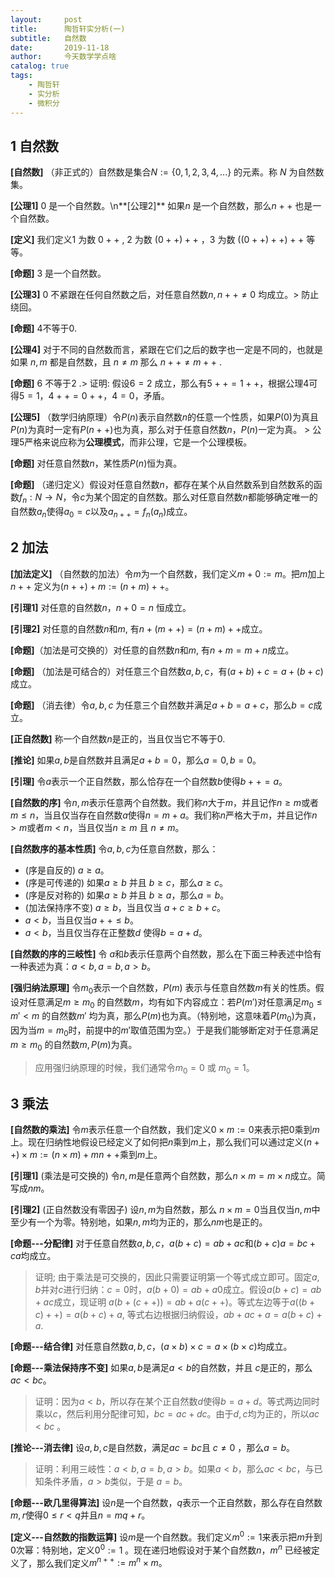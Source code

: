 ```yaml
---
layout:     post
title:      陶哲轩实分析(一)
subtitle:   自然数
date:       2019-11-18
author:     今天数学学点啥
catalog: true
tags:
    - 陶哲轩
    - 实分析
    - 微积分
---
```


## 1 自然数

**[自然数]** （非正式的）自然数是集合$N:=\{0,1,2,3,4,...\}$ 的元素。称 $N$ 为自然数集。

**[公理1]** $0$ 是一个自然数。\n**[公理2]** 如果$n$ 是一个自然数，那么$n++$ 也是一个自然数。

**[定义]** 我们定义$1$ 为数 $0++$ , $2$ 为数 $(0++)++$ ，$3$ 为数 $((0++)++)++$ 等等。

**[命题]** $3$ 是一个自然数。

**[公理3]** $0$ 不紧跟在任何自然数之后，对任意自然数$n, n++\ne 0$ 均成立。> 防止绕回。

**[命题]** $4$不等于$0$.

**[公理4]** 对于不同的自然数而言，紧跟在它们之后的数字也一定是不同的，也就是如果 $n,m$ 都是自然数，且 $n\ne m$ 那么 $n++\ne m++$ . 

**[命题]** $6$ 不等于$2$ .> 证明: 假设$6=2$  成立，那么有$5++=1++$，根据公理4可得$5=1， 4++=0++， 4=0$，矛盾。

**[公理5]** （数学归纳原理）令$P(n)$表示自然数$n$的任意一个性质，如果$P(0)$为真且$P(n)$为真时一定有$P(n++)$也为真，那么对于任意自然数$n$，$P(n)$一定为真。 > 公理5严格来说应称为**公理模式**，而非公理，它是一个公理模板。

**[命题]** 对任意自然数$n$，某性质$P(n)$恒为真。

**[命题]** （递归定义）假设对任意自然数$n$，都存在某个从自然数系到自然数系的函数$f_n:N\rightarrow N$，令$c$为某个固定的自然数。那么对任意自然数$n$都能够确定唯一的自然数$a_n$使得$a_0=c$以及$a_{n++}=f_n(a_n)$成立。

## 2 加法

**[加法定义]** （自然数的加法）令$m$为一个自然数，我们定义$m+0:=m$。把$m$加上$n++$ 定义为$(n++)+m:=(n+m)++$。

**[引理1]** 对任意的自然数$n$，$n+0=n$ 恒成立。

**[引理2]** 对任意的自然数$n$和$m$, 有$n+(m++)=(n+m)++$成立。

**[命题]**（加法是可交换的）对任意的自然数$n$和$m$, 有$n+m=m+n$成立。

**[命题]** （加法是可结合的）对任意三个自然数$a,b,c$，有$(a+b)+c=a+(b+c)$成立。

**[命题]** （消去律）令$a,b,c$ 为任意三个自然数并满足$a+b=a+c，$那么$b=c$成立。

**[正自然数]** 称一个自然数$n$是正的，当且仅当它不等于$0$.

**[推论]** 如果$a,b$是自然数并且满足$a+b=0$，那么$a=0, b=0$。

**[引理]** 令$a$表示一个正自然数，那么恰存在一个自然数$b$使得$b++=a$。

**[自然数的序]** 令$n,m$表示任意两个自然数。我们称$n$大于$m$，并且记作$n\geq m$或者$m\leq n$，当且仅当存在自然数$a$使得$n=m+a$。我们称$n$严格大于$m$，并且记作$n>m$或者$m<n$，当且仅当$n\geq m$ 且 $n\ne m$。

**[自然数序的基本性质]** 令$a,b,c$为任意自然数，那么：

- (序是自反的) $a\geq a$。
- (序是可传递的) 如果$a\geq b$ 并且 $b\geq c$，那么$a\geq c$。
- (序是反对称的) 如果$a\geq b$ 并且 $b\geq a$，那么$a=b$。
- (加法保持序不变) $a\geq b$，当且仅当 $a+c\geq b+c$。
- $a<b$，当且仅当$a++\leq b$。
- $a<b$，当且仅当存在正整数$d$ 使得$b=a+d$。

**[自然数的序的三岐性]** 令 $a$和$b$表示任意两个自然数，那么在下面三种表述中恰有一种表述为真：$a<b,a=b,a>b$。

**[强归纳法原理]** 令$m_0$表示一个自然数，$P(m)$ 表示与任意自然数$m$有关的性质。假设对任意满足$m\geq m_0$ 的自然数$m$，均有如下内容成立：若$P(m')$对任意满足$m_0\leq m' <m$ 的自然数$m'$ 均为真，那么$P(m)$也为真。（特别地，这意味着$P(m_0)$为真，因为当$m=m_0$时，前提中的$m'$取值范围为空。）于是我们能够断定对于任意满足$m\geq m_0$ 的自然数$m,P(m)$为真。

> 应用强归纳原理的时候，我们通常令$m_0=0$ 或 $m_0=1$。

## 3 乘法

**[自然数的乘法]** 令$m$表示任意一个自然数，我们定义$0\times m :=0$来表示把$0$乘到$m$上。现在归纳性地假设已经定义了如何把$n$乘到$m$上，那么我们可以通过定义$(n++)\times m := (n\times m)+m$$n++$乘到$m$上。

**[引理1]** (乘法是可交换的) 令$n,m$是任意两个自然数，那么$n\times m=m\times n$成立。简写成$nm$。

**[引理2]** (正自然数没有零因子) 设$n,m$为自然数，那么
$n\times m =0$当且仅当$n,m$中至少有一个为零。特别地，如果$n,m$均为正的，那么$nm$也是正的。

**[命题---分配律]** 对于任意自然数$a,b,c，a(b+c)=ab+ac$和$(b+c)a=bc+ca$均成立。
> 证明; 由于乘法是可交换的，因此只需要证明第一个等式成立即可。固定$a,b$并对$c$进行归纳：$c=0$时，$a(b+0)=ab+a0$成立。假设$a(b+c)=ab+ac$成立，现证明 $a(b+(c++))=ab+a(c++)$。等式左边等于$a((b+c)++)=a(b+c)+a$, 等式右边根据归纳假设，$ab+ac+a = a(b+c)+a.$

**[命题---结合律]** 对任意自然数$a,b,c$，$(a\times b)\times c = a\times(b\times c)$均成立。

**[命题---乘法保持序不变]** 如果$a,b$是满足$a<b$的自然数，并且 $c$是正的，那么 $ac<bc。$

> 证明：因为$a<b$，所以存在某个正自然数$d$使得$b=a+d$。等式两边同时乘以$c$，然后利用分配律可知，$bc=ac+dc$。由于$d,c$均为正的，所以$ac<bc$ 。

**[推论---消去律]** 设$a,b,c$是自然数，满足$ac=bc$且 $c\ne 0$ ，那么$a=b$。

> 证明：利用三岐性：$a<b,a=b,a>b$。如果$a<b$，那么$ac<bc$，与已知条件矛盾，$a>b$类似，于是 $a=b$。

**[命题---欧几里得算法]** 设$n$是一个自然数，$q$表示一个正自然数，那么存在自然数$m,r$使得$0\leq r<q$并且$n=mq+r$。

**[定义---自然数的指数运算]** 设$m$是一个自然数。我们定义$m^{0}:=1$来表示把$m$升到$0$次幂：特别地，定义$0^0:=1$
。现在递归地假设对于某个自然数$n，m^n$ 已经被定义了，那么我们定义$m^{n++}:=m^n\times m。$ 